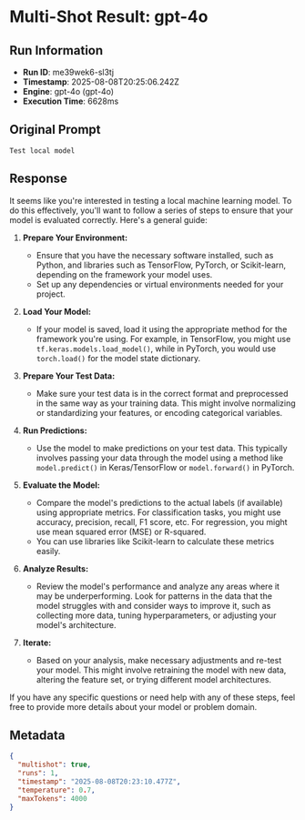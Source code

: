 # Multi-Shot Result: gpt-4o

## Run Information
- **Run ID**: me39wek6-sl3tj
- **Timestamp**: 2025-08-08T20:25:06.242Z
- **Engine**: gpt-4o (gpt-4o)
- **Execution Time**: 6628ms

## Original Prompt
```
Test local model
```

## Response
It seems like you're interested in testing a local machine learning model. To do this effectively, you'll want to follow a series of steps to ensure that your model is evaluated correctly. Here's a general guide:

1. **Prepare Your Environment:**
   - Ensure that you have the necessary software installed, such as Python, and libraries such as TensorFlow, PyTorch, or Scikit-learn, depending on the framework your model uses.
   - Set up any dependencies or virtual environments needed for your project.

2. **Load Your Model:**
   - If your model is saved, load it using the appropriate method for the framework you're using. For example, in TensorFlow, you might use `tf.keras.models.load_model()`, while in PyTorch, you would use `torch.load()` for the model state dictionary.

3. **Prepare Your Test Data:**
   - Make sure your test data is in the correct format and preprocessed in the same way as your training data. This might involve normalizing or standardizing your features, or encoding categorical variables.

4. **Run Predictions:**
   - Use the model to make predictions on your test data. This typically involves passing your data through the model using a method like `model.predict()` in Keras/TensorFlow or `model.forward()` in PyTorch.

5. **Evaluate the Model:**
   - Compare the model's predictions to the actual labels (if available) using appropriate metrics. For classification tasks, you might use accuracy, precision, recall, F1 score, etc. For regression, you might use mean squared error (MSE) or R-squared.
   - You can use libraries like Scikit-learn to calculate these metrics easily.

6. **Analyze Results:**
   - Review the model's performance and analyze any areas where it may be underperforming. Look for patterns in the data that the model struggles with and consider ways to improve it, such as collecting more data, tuning hyperparameters, or adjusting your model's architecture.

7. **Iterate:**
   - Based on your analysis, make necessary adjustments and re-test your model. This might involve retraining the model with new data, altering the feature set, or trying different model architectures.

If you have any specific questions or need help with any of these steps, feel free to provide more details about your model or problem domain.



## Metadata
```json
{
  "multishot": true,
  "runs": 1,
  "timestamp": "2025-08-08T20:23:10.477Z",
  "temperature": 0.7,
  "maxTokens": 4000
}
```
